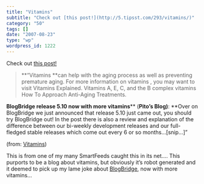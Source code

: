 ```yaml
---
title: "Vitamins"
subtitle: "Check out [this post!](http://5.tipsst.com/293/vitamins/)"
category: "50"
tags: []
date: "2007-08-23"
type: "wp"
wordpress_id: 1222
---
```

Check out [this post!](http://5.tipsst.com/293/vitamins/)
> **“Vitamins **can help with the aging process as well as preventing premature aging. For more information on vitamins , you may want to visit Vitamins Explained. Vitamins A, E, C, and the B complex vitamins How To Approach Anti-Aging Treatments.

**BlogBridge release 5.10 now with more vitamins**** (**Pito’s Blog)**: **Over on BlogBridge we just announced that release 5.10 just came out, you should try BlogBridge out! In the post there is also a review and explanation of the difference between our bi-weekly development releases and our full-fledged stable releases which come out every 6 or so months…[snip…]”

(from: [Vitamins](http://5.tipsst.com/293/vitamins/))

This is from one of my many SmartFeeds caught this in its net…. This purports to be a blog about vitamins, but obviously it’s robot generated and it deemed to pick up my lame joke about [BlogBridge](http://www.blogbridge.com), now with more vitamins…
